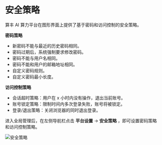 # 安全策略

算丰 AI 算力平台在图形界面上提供了基于密码和访问控制的安全策略。

**密码策略**

- 新密码不能与最近的历史密码相同。
- 密码过期后，系统强制要求修改密码。
- 密码不能与用户名相同。
- 密码不能和用户的邮箱地址相同。
- 自定义密码规则。
- 自定义密码最小长度。

**访问控制策略**

- 会话超时策略：用户在 x 小时内没有操作，退出当前账号。
- 账号锁定策略：限制时间内多次登录失败，账号将被锁定。
- 登录/退出策略：关闭浏览器的同时退出登录。

进入全局管理后，在左侧导航栏点击 __平台设置__ -> __安全策略__ ，即可设置密码策略和访问控制策略。

![安全策略](../../images/security-policy.png)
